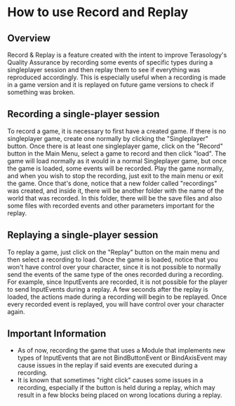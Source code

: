 # How to use Record and Replay

## Overview

Record & Replay is a feature created with the intent to improve Terasology's Quality Assurance by recording some events of specific types during a singleplayer session and then replay them to see if everything was reproduced accordingly. This is especially useful when a recording is made in a game version and it is replayed on future game versions to check if something was broken.

## Recording a single-player session

To record a game, it is necessary to first have a created game. If there is no singleplayer game, create one normally by clicking the "Singleplayer" button.
Once there is at least one singleplayer game, click on the "Record" button in the Main Menu, select a game to record and then click "load". The game will load normally as it would in a normal Singleplayer game, but once the game is loaded, some events will be recorded. Play the game normally, and when you wish to stop the recording, just exit to the main menu or exit the game. Once that's done, notice that a new folder called "recordings" was created, and inside it, there will be another folder with the name of the world that was recorded. In this folder, there will be the save files and also some files with recorded events and other parameters important for the replay.

## Replaying a single-player session

To replay a game, just click on the "Replay" button on the main menu and then select a recording to load. Once the game is loaded, notice that you won't have control over your character, since it is not possible to normally send the events of the same type of the ones recorded during a recording. For example, since InputEvents are recorded, it is not possible for the player to send InputEvents during a replay. A few seconds after the replay is loaded, the actions made during a recording will begin to be replayed. Once every recorded event is replayed, you will have control over your character again.

## Important Information

* As of now, recording the game that uses a Module that implements new types of InputEvents that are not BindButtonEvent or BindAxisEvent may cause issues in the replay if said events are executed during a recording.
* It is known that sometimes "right click" causes some issues in a recording, especially if the button is held during a replay, which may result in a few blocks being placed on wrong locations during a replay.

